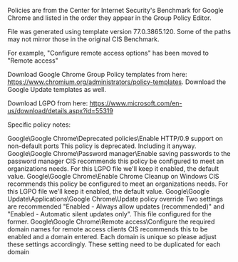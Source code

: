 Policies are from the Center for Internet Security's Benchmark for Google Chrome and listed in the order they appear in the Group Policy Editor.

File was generated using template version 77.0.3865.120.  Some of the paths may not mirror those in the original CIS Benchmark.

For example, "Configure remote access options" has been moved to "Remote access"

Download Google Chrome Group Policy templates from here: https://www.chromium.org/administrators/policy-templates.  Download the Google Update templates as well.

Download LGPO from here: https://www.microsoft.com/en-us/download/details.aspx?id=55319

Specific policy notes:

Google\Google Chrome\Deprecated policies\Enable HTTP/0.9 support on non-default ports
    This policy is deprecated.  Including it anyway.
Google\Google Chrome\Password manager\Enable saving passwords to the password manager
    CIS recommends this policy be configured to meet an organizations needs.  For this LGPO file we'll keep it enabled, the default value.
Google\Google Chrome\Enable Chrome Cleanup on Windows
    CIS recommends this policy be configured to meet an organizations needs.  For this LGPO file we'll keep it enabled, the default value.
Google\Google Update\Applications\Google Chrome\Update policy override
    Two settings are recommended "Enabled - Always allow updates (recommended)" and "Enabled - Automatic silent updates only".  This file configured for the former.
Google\Google Chrome\Remote access\Configure the required domain names for remote access clients
    CIS recommends this to be enabled and a domain entered.  Each domain is unique so please adjust these settings accordingly.
    These setting need to be duplicated for each domain
